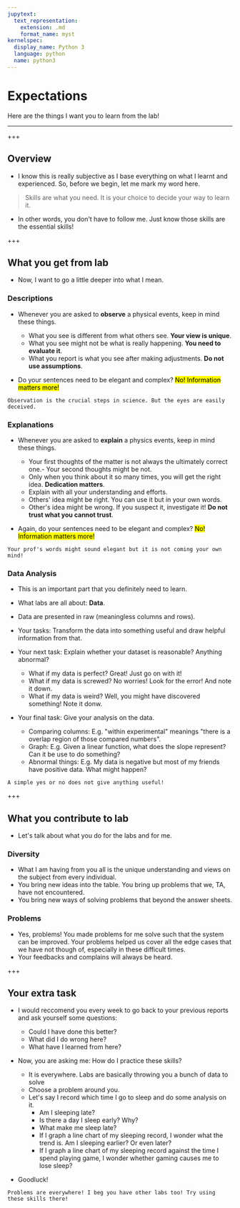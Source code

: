 ```yaml
---
jupytext:
  text_representation:
    extension: .md
    format_name: myst
kernelspec:
  display_name: Python 3
  language: python
  name: python3
---
```


# Expectations

Here are the things I want you to learn from the lab!
___

+++

## Overview

- I know this is really subjective as I base everything on what I learnt and experienced. So, before we begin, let me mark my word here.

> Skills are what you need.
> It is your choice to decide your way to learn it.

- In other words, you don't have to follow me. Just know those skills are the essential skills!

+++

## What you get from lab

- Now, I want to go a little deeper into what I mean.

### Descriptions

- Whenever you are asked to **observe** a physical events, keep in mind these things.
  - What you see is different from what others see. **Your view is unique**.
  - What you see might not be what is really happening. **You need to evaluate it**.
  - What you report is what you see after making adjustments. **Do not use assumptions**.

- Do your sentences need to be elegant and complex? <mark>No! Information matters more!</mark>

```{attention}
Observation is the crucial steps in science. But the eyes are easily deceived.
```

### Explanations

- Whenever you are asked to **explain** a physics events, keep in mind these things.
  - Your first thoughts of the matter is not always the ultimately correct one.- Your second thoughts might be not.
  - Only when you think about it so many times, you will get the right idea. **Dedication matters**.
  - Explain with all your understanding and efforts. 
  - Others' idea might be right. You can use it but in your own words.
  - Other's idea might be wrong. If you suspect it, investigate it! **Do not trust what you cannot trust**.

- Again, do your sentences need to be elegant and complex? <mark>No! Information matters more!</mark>

```{caution}
Your prof's words might sound elegant but it is not coming your own mind!
```

### Data Analysis

- This is an important part that you definitely need to learn.
- What labs are all about: **Data**.
- Data are presented in raw (meaningless columns and rows).
- Your tasks: Transform the data into something useful and draw helpful information from that.
- Your next task: Explain whether your dataset is reasonable? Anything abnormal?
  - What if my data is perfect? Great! Just go on with it!
  - What if my data is screwed? No worries! Look for the error! And note it down.
  - What if my data is weird? Well, you might have discovered something! Note it donw.

- Your final task: Give your analysis on the data.
  - Comparing columns: E.g. "within experimental" meanings "there is a overlap region of those compared numbers".
  - Graph: E.g. Given a linear function, what does the slope represent? Can it be use to do something?
  - Abnormal things: E.g. My data is negative but most of my friends have positive data. What might happen?

```{warning}
A simple yes or no does not give anything useful!
```

+++

## What you contribute to lab

- Let's talk about what you do for the labs and for me.

### Diversity

- What I am having from you all is the unique understanding and views on the subject from every individual.
- You bring new ideas into the table. You bring up problems that we, TA, have not encountered.
- You bring new ways of solving problems that beyond the answer sheets.

### Problems

- Yes, problems! You made problems for me solve such that the system can be improved. Your problems helped us cover all the edge cases that we have not though of, especially in these difficult times.
- Your feedbacks and complains will always be heard.

+++

## Your extra task

- I would reccomend you every week to go back to your previous reports and ask yourself some questions:
  - Could I have done this better?
  - What did I do wrong here?
  - What have I learned from here?
- Now, you are asking me: How do I practice these skills?
  - It is everywhere. Labs are basically throwing you a bunch of data to solve
  - Choose a problem around you.
  - Let's say I record which time I go to sleep and do some analysis on it.
    - Am I sleeping late?
    - Is there a day I sleep early? Why?
    - What make me sleep late?
    - If I graph a line chart of my sleeping record, I wonder what the trend is. Am I sleeping earlier? Or even later?
    - If I graph a line chart of my sleeping record against the time I spend playing game, I wonder whether gaming causes me to lose sleep?

- Goodluck!

```{tip}
Problems are everywhere! I beg you have other labs too! Try using these skills there!
```
